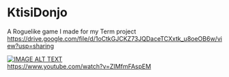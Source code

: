 # KtisiDonjo
A Roguelike game I made for my Term project
https://drive.google.com/file/d/1oCtkGJCKZ73JQDaceTCXxtk_u8oeOB6w/view?usp=sharing

[![IMAGE ALT TEXT](http://img.youtube.com/vi/ZIMfmFAspEM/0.jpg)](http://www.youtube.com/watch?v=ZIMfmFAspEM "DemoKtisiDonjo")
<br>
https://www.youtube.com/watch?v=ZIMfmFAspEM
